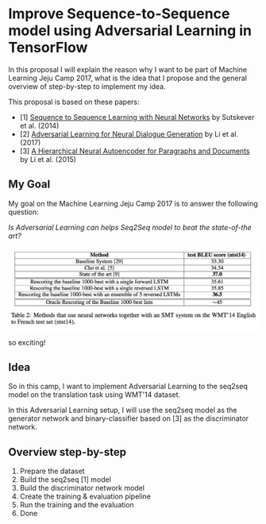 # Improve Sequence-to-Sequence model using Adversarial Learning in TensorFlow

In this proposal I will explain the reason why I want to be part of 
Machine Learning Jeju Camp 2017, what is the idea that I propose and the 
general overview of step-by-step to implement my idea.

This proposal is based on these papers:

* [1] [Sequence to Sequence Learning with Neural Networks](https://papers.nips.cc/paper/5346-sequence-to-sequence-learning-with-neural-networks.pdf) by Sutskever et al. (2014)
* [2] [Adversarial Learning for Neural Dialogue Generation](https://arxiv.org/pdf/1701.06547.pdf) by Li et al. (2017)
* [3] [A Hierarchical Neural Autoencoder for Paragraphs and Documents](https://arxiv.org/abs/1506.01057) by Li et al. (2015)


## My Goal
My goal on the Machine Learning Jeju Camp 2017 is to answer the following
question:

*Is Adversarial Learning can helps Seq2Seq model to beat the state-of-the art?*

![Benchmark Score](/benchmark-score.png)

so exciting!

## Idea
So in this camp, I want to implement Adversarial Learning to the
seq2seq model on the translation task using WMT'14 dataset. 

In this Adversarial Learning setup, I will use the seq2seq model as the 
generator network and binary-classifier based on [3] as the discriminator
network. 

## Overview step-by-step

1. Prepare the dataset
2. Build the seq2seq [1] model
3. Build the discriminator network model
4. Create the training & evaluation pipeline
5. Run the training and the evaluation
5. Done
